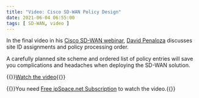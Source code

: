 ```yaml
---
title: "Video: Cisco SD-WAN Policy Design"
date: 2021-06-04 06:55:00
tags: [ SD-WAN, video ]
---
```

In the final video in his [Cisco SD-WAN webinar](https://www.ipspace.net/Cisco_SD-WAN_Foundations_and_Design_Aspects),  [David Penaloza](https://www.ipspace.net/Author:David_Pe%C3%B1aloza_Seijas) discusses site ID assignments and policy processing order. 

A carefully planned site scheme and ordered list of policy entries will save you complications and headaches when deploying the SD-WAN solution.

{{<jump>}}[Watch the video](https://my.ipspace.net/bin/get/CiscoSDWAN/8.3%20-%20Policy%20Design.mp4?doccode=CiscoSDWAN){{</jump>}}

{{<note info>}}You need [Free ipSpace.net Subscription](https://www.ipspace.net/Subscription/Free) to watch the video.{{</note>}}

